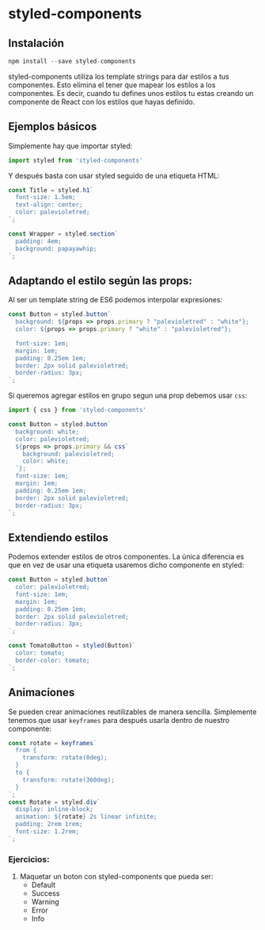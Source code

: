 # styled-components

## Instalación

```js
npm install --save styled-components
```

styled-components utiliza los template strings para dar estilos a tus componentes.
Esto elimina el tener que mapear los estilos a los componentes. Es decir, cuando tu defines unos estilos tu estas creando un componente de React con los estilos que hayas definido.

## Ejemplos básicos

Simplemente hay que importar styled:

```js
import styled from 'styled-components'
```

Y después basta con usar styled seguido de una etiqueta HTML:

```js
const Title = styled.h1`
  font-size: 1.5em;
  text-align: center;
  color: palevioletred;
`;
```

```js
const Wrapper = styled.section`
  padding: 4em;
  background: papayawhip;
`;
```


## Adaptando el estilo según las props:

Al ser un template string de ES6 podemos interpolar expresiones:

```js
const Button = styled.button`
  background: ${props => props.primary ? "palevioletred" : "white"};
  color: ${props => props.primary ? "white" : "palevioletred"};

  font-size: 1em;
  margin: 1em;
  padding: 0.25em 1em;
  border: 2px solid palevioletred;
  border-radius: 3px;
`;
```

Si queremos agregar estilos en grupo segun una prop debemos usar `css`:

```js
import { css } from 'styled-components'
```

```js
const Button = styled.button`
  background: white;
  color: palevioletred;
  ${props => props.primary && css`
    background: palevioletred;
    color: white;
  `};
  font-size: 1em;
  margin: 1em;
  padding: 0.25em 1em;
  border: 2px solid palevioletred;
  border-radius: 3px;
`;
```

## Extendiendo estilos

Podemos extender estilos de otros componentes. La única diferencia es que en vez de usar una etiqueta usaremos dicho componente en styled:

```js
const Button = styled.button`
  color: palevioletred;
  font-size: 1em;
  margin: 1em;
  padding: 0.25em 1em;
  border: 2px solid palevioletred;
  border-radius: 3px;
`;

const TomatoButton = styled(Button)`
  color: tomato;
  border-color: tomato;
`;
```

## Animaciones

Se pueden crear animaciones reutilizables de manera sencilla. Simplemente tenemos que usar `keyframes` para después usarla dentro de nuestro componente:

```js
const rotate = keyframes`
  from {
    transform: rotate(0deg);
  }
  to {
    transform: rotate(360deg);
  }
`;
const Rotate = styled.div`
  display: inline-block;
  animation: ${rotate} 2s linear infinite;
  padding: 2rem 1rem;
  font-size: 1.2rem;
`;
```

### Ejercicios:

1. Maquetar un boton con styled-components que pueda ser:
    * Default
    * Success
    * Warning
    * Error
    * Info
